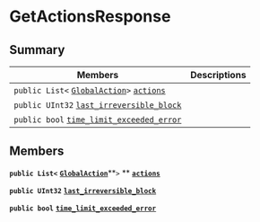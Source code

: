 # GetActionsResponse

## Summary

| Members                                                                                                                                                                                                                                                     | Descriptions |
| ----------------------------------------------------------------------------------------------------------------------------------------------------------------------------------------------------------------------------------------------------------- | ------------ |
| `public List<` [`GlobalAction`](EosSharp--Core--Api--v1--GlobalAction.md)`>` [`actions`](EosSharp--Core--Api--v1--GetActionsResponse.md#class\_eos\_sharp\_1\_1\_core\_1\_1\_api\_1\_1v1\_1\_1\_get\_actions\_response\_1a6b5762ed45516bf64ad40f084edb5465) |              |
| `public UInt32` [`last_irreversible_block`](EosSharp--Core--Api--v1--GetActionsResponse.md#class\_eos\_sharp\_1\_1\_core\_1\_1\_api\_1\_1v1\_1\_1\_get\_actions\_response\_1a95def4e7dd58d12dc7ef66792da76530)                                              |              |
| `public bool` [`time_limit_exceeded_error`](EosSharp--Core--Api--v1--GetActionsResponse.md#class\_eos\_sharp\_1\_1\_core\_1\_1\_api\_1\_1v1\_1\_1\_get\_actions\_response\_1a684628d0e251fb76dbe0fc74e259fab6)                                              |              |

## Members

**`public List<`** [**`GlobalAction`**](EosSharp--Core--Api--v1--GlobalAction.md)**`>` ** [**`actions`**](EosSharp--Core--Api--v1--GetActionsResponse.md#class\_eos\_sharp\_1\_1\_core\_1\_1\_api\_1\_1v1\_1\_1\_get\_actions\_response\_1a6b5762ed45516bf64ad40f084edb5465)

**`public UInt32`** [**`last_irreversible_block`**](EosSharp--Core--Api--v1--GetActionsResponse.md#class\_eos\_sharp\_1\_1\_core\_1\_1\_api\_1\_1v1\_1\_1\_get\_actions\_response\_1a95def4e7dd58d12dc7ef66792da76530)

**`public bool`** [**`time_limit_exceeded_error`**](EosSharp--Core--Api--v1--GetActionsResponse.md#class\_eos\_sharp\_1\_1\_core\_1\_1\_api\_1\_1v1\_1\_1\_get\_actions\_response\_1a684628d0e251fb76dbe0fc74e259fab6)
